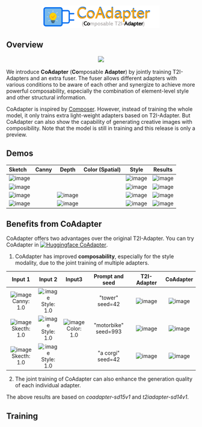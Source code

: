 <p align="center">
  <img src="../assets/logo_coadapter.png" height=60>
</p>

## Overview

<p align="center">
  <img src="https://user-images.githubusercontent.com/17445847/225639246-26ee67a9-a9d9-47e4-b3bf-813d570e3d96.png" height=360>
</p>

We introduce **CoAdapter** (**Co**mposable **Adapter**) by jointly training T2I-Adapters and an extra fuser. The fuser allows different adapters with various conditions to be aware of each other and synergize to achieve more powerful composability, especially the combination of element-level style and other structural information.

CoAdapter is inspired by [Composer](https://github.com/damo-vilab/composer). However, instead of training the whole model, it only trains extra light-weight adapters based on T2I-Adapter. But CoAdapter can also show the capability of generating creative images with composibility. Note that the model is still in training and this release is only a preview.

## Demos

| Sketch                                                                                                                                    | Canny |                                                                   Depth                                                                   | Color (Spatial) | Style                                                                                                                                      | Results |
|:------------------------------------------------------------------------------------------------------------------------------------------|:-----:|:-----------------------------------------------------------------------------------------------------------------------------------------:|:---------------:|--------------------------------------------------------------------------------------------------------------------------------------------|---------|
| <img width="200" alt="image" src="https://user-images.githubusercontent.com/11482921/225659269-2d50e40d-f79b-41bc-9a0e-9dc73663f010.png"> |       |                                                                                                                                           |                 | <img width="100" alt="image" src="https://user-images.githubusercontent.com/11482921/225659792-07f3d5f4-3e26-4c52-988b-c4f228d6e45d.jpeg"> |    <img width="200" alt="image" src="https://user-images.githubusercontent.com/11482921/225660076-665b5889-3825-48cc-b9f9-06903fdd0c4b.jpg">     |
| <img width="200" alt="image" src="https://user-images.githubusercontent.com/11482921/225659269-2d50e40d-f79b-41bc-9a0e-9dc73663f010.png"> |       |                                                                                                                                           |                 | <img width="150" alt="image" src="https://user-images.githubusercontent.com/11482921/225660608-ca526f86-f506-4d0c-bdb8-75b95fbdbce0.png">  |    <img width="200" alt="image" src="https://user-images.githubusercontent.com/11482921/225660901-86bcbfd8-0643-4e17-a6ec-4a2305e5f0a5.png">     |
| <img width="200" alt="image" src="https://user-images.githubusercontent.com/11482921/225661058-656d87d7-3c8d-4216-820e-a02a8a5f5a4a.png"> |       | <img width="200" alt="image" src="https://user-images.githubusercontent.com/11482921/225661380-c9a01791-9b96-4b25-8878-87cdcf01a6f6.png"> |                 | <img width="250" alt="image" src="https://user-images.githubusercontent.com/11482921/225661180-98f338ee-950e-45d0-bd5f-4e8b7e82cecb.png">  |    <img width="200" alt="image" src="https://user-images.githubusercontent.com/11482921/225661273-82867799-b8f8-4fe5-9b12-cc99df85696d.png">     |
| <img width="200" alt="image" src="https://user-images.githubusercontent.com/11482921/225661058-656d87d7-3c8d-4216-820e-a02a8a5f5a4a.png"> |       | <img width="200" alt="image" src="https://user-images.githubusercontent.com/11482921/225661380-c9a01791-9b96-4b25-8878-87cdcf01a6f6.png"> |                 | <img width="250" alt="image" src="https://user-images.githubusercontent.com/11482921/225661755-cfa48f8d-712d-41a0-a1bf-4c1e90ca4d7a.png">  |    <img width="200" alt="image" src="https://user-images.githubusercontent.com/11482921/225661944-0f02ab3c-de8d-4898-a7b0-5ff55fa5f253.png">     |


## Benefits from CoAdapter

CoAdapter offers two advantages over the original T2I-Adapter. You can try CoAdapter in [![Huggingface CoAdapter](https://img.shields.io/static/v1?label=Demo&message=Huggingface%20Gradio&color=orange)](https://huggingface.co/spaces/Adapter/CoAdapter).

1. CoAdapter has improved **composability**, especially for the style modality, due to the joint training of multiple adapters.

| Input 1 | Input 2 |  Input3   | Prompt and seed | T2I-Adapter       | **CoAdapter** |
| :-----: | :-----: |  :-----:  |:-----: | :-----:    | :-----: |
|<img width="200" alt="image" src="https://user-images.githubusercontent.com/17445847/226340993-8858adb9-6161-4c5d-a579-1ac2ab88d31b.jpg"> <br>Canny: 1.0     |<img width="150" alt="image" src="https://user-images.githubusercontent.com/17445847/226341016-6d9990cf-8018-463d-80aa-7c29a52a0a87.jpg"> <br>Style: 1.0  |       |  "tower"<br>seed=42      |    <img width="250" alt="image" src="https://user-images.githubusercontent.com/17445847/226341027-5347281e-6a3e-4106-9f5d-f76809856952.png">         |  <img width="300" alt="image" src="https://user-images.githubusercontent.com/17445847/226341073-1b9ca9b1-ea23-4688-8553-416ebb7f09d1.png">       |
|<img width="200" alt="image" src="https://user-images.githubusercontent.com/17445847/226320934-bb332846-cccc-4aad-bf77-318a43eba6e2.jpg"> <br>Skecth: 1.0     |<img width="150" alt="image" src="https://user-images.githubusercontent.com/17445847/226320880-8ffe6e1d-de8a-45d2-9739-53024b86b1b2.png"> <br>Style: 1.0  |   <img width="150" alt="image" src="https://user-images.githubusercontent.com/17445847/226320922-588fa6c7-956d-4ce7-a707-a10f524d9c9c.png"> <br>Color: 1.0    |  "motorbike"<br>seed=993      |    <img width="250" alt="image" src="https://user-images.githubusercontent.com/17445847/226326697-12657ad0-dea8-4fd0-9410-70c8a1bc5304.png">         |  <img width="300" alt="image" src="https://user-images.githubusercontent.com/17445847/226321639-55cea2d5-aa6a-49ac-a647-c37d9b75009e.png">       |
|<img width="200" alt="image" src="https://user-images.githubusercontent.com/17445847/226330248-2a61d1c0-c39a-4d84-b3c0-61dc7613ae39.jpg"> <br>Skecth: 1.0     |<img width="150" alt="image" src="https://user-images.githubusercontent.com/17445847/226330258-d6fda31a-8631-4724-a342-93ea5269a74b.png"> <br>Style: 1.0  |       |  "a corgi"<br>seed=42      |    <img width="250" alt="image" src="https://user-images.githubusercontent.com/17445847/226330281-b536fc6a-486e-4c7a-b0bb-bffdb12e66c7.png">         |  <img width="300" alt="image" src="https://user-images.githubusercontent.com/17445847/226330294-025dc300-78d1-46f0-b7c6-3d03c2595e10.png">       |

2. The joint training of CoAdapter can also enhance the generation quality of each individual adapter.

The above results are based on *coadapter-sd15v1* and *t2iadapter-sd14v1*.

## Training
